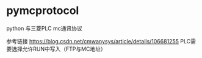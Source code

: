 # pymcprotocol
python 与三菱PLC mc通讯协议

参考链接
https://blog.csdn.net/cmwanysys/article/details/106681255
PLC需要选择允许RUN中写入（FTP与MC地址）


